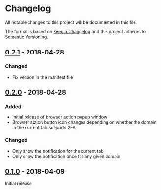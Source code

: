 # Changelog
All notable changes to this project will be documented in this file.

The format is based on [Keep a Changelog](http://keepachangelog.com/en/1.0.0/)
and this project adheres to [Semantic Versioning](http://semver.org/spec/v2.0.0.html).

## [0.2.1] - 2018-04-28
### Changed
- Fix version in the manifest file

## [0.2.0] - 2018-04-28
### Added
- Initial release of browser action popup window
- Browser action button icon changes depending on
  whether the domain in the current tab supports 2FA

### Changed
- Only show the notification for the current tab
- Only show the notification once for any given domain

## [0.1.0] - 2018-04-09
Initial release

[Unreleased]: https://github.com/conorgil/2fa-notifier/compare/v0.2.1...HEAD
[0.2.1]: https://github.com/conorgil/2fa-notifier/compare/v0.2.0...v0.2.1
[0.2.0]: https://github.com/conorgil/2fa-notifier/compare/v0.1.0...v0.2.0
[0.1.0]: https://github.com/conorgil/2fa-notifier/releases/tag/v0.1.0